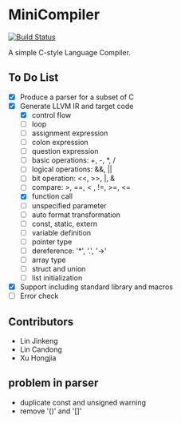 # MiniCompiler
[![Build Status](https://travis-ci.com/LamKamhang/MiniCompiler.svg?token=5hSCR1UysbxGz9FPbrxj&branch=master)](https://travis-ci.com/LamKamhang/MiniCompiler)

A simple C-style Language Compiler.

## To Do List

- [x] Produce a parser for a subset of C
- [x] Generate LLVM IR and target code
  - [x] control flow
  - [ ] loop
  - [ ] assignment expression
  - [ ] colon expression
  - [ ] question expression
  - [ ] basic operations: +, -, *, /
  - [ ] logical operations: &&, ||
  - [ ] bit operation: <<, >>, |, &
  - [ ] compare: >, ==, < , !=, >=, <=
  - [x] function call
  - [ ] unspecified parameter
  - [ ] auto format transformation
  - [ ] const, static, extern
  - [ ] variable definition
  - [ ] pointer type 
  - [ ] dereference: '*', '.', '->'
  - [ ] array type
  - [ ] struct and union
  - [ ] list initialization
- [x] Support including standard library and macros
- [ ] Error check

## Contributors

- Lin Jinkeng
- Lin Candong
- Xu Hongjia


## problem in parser
* duplicate const and unsigned warning
* remove '()' and '[]'
